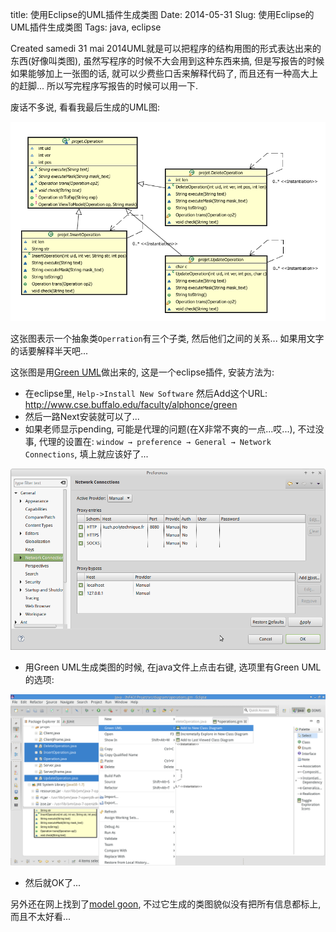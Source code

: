 title: 使用Eclipse的UML插件生成类图
Date: 2014-05-31
Slug: 使用Eclipse的UML插件生成类图
Tags: java, eclipse

Created samedi 31 mai 2014UML就是可以把程序的结构用图的形式表达出来的东西(好像叫类图), 虽然写程序的时候不大会用到这种东西来搞, 但是写报告的时候如果能够加上一张图的话, 就可以少费些口舌来解释代码了, 而且还有一种高大上的赶脚... 所以写完程序写报告的时候可以用一下. 

废话不多说, 看看我最后生成的UML图:

![](_images/./eclipse的UML插件/pasted_image.png)

这张图表示一个抽象类``Operration``有三个子类, 然后他们之间的关系... 如果用文字的话要解释半天吧...

这张图是用[Green UML](http://green.sourceforge.net/)做出来的, 这是一个eclipse插件, 安装方法为:

* 在eclipse里, ``Help->Install New Software`` 然后Add这个URL: <http://www.cse.buffalo.edu/faculty/alphonce/green>
* 然后一路Next安装就可以了...
* 如果老师显示pending, 可能是代理的问题(在X非常不爽的一点...哎...), 不过没事, 代理的设置在: ``window → preference → General → Network Connections``, 填上就应该好了...


![](_images/./eclipse的UML插件/pasted_image001.png)


* 用Green UML生成类图的时候, 在java文件上点击右键, 选项里有Green UML的选项:

![](_images/./eclipse的UML插件/pasted_image002.png)


* 然后就OK了...


另外还在网上找到了[model goon](http://www.modelgoon.org/), 不过它生成的类图貌似没有把所有信息都标上, 而且不太好看...

